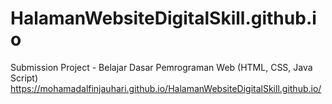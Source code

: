 # HalamanWebsiteDigitalSkill.github.io
Submission Project - Belajar Dasar Pemrograman Web (HTML, CSS, Java Script)
https://mohamadalfinjauhari.github.io/HalamanWebsiteDigitalSkill.github.io/
